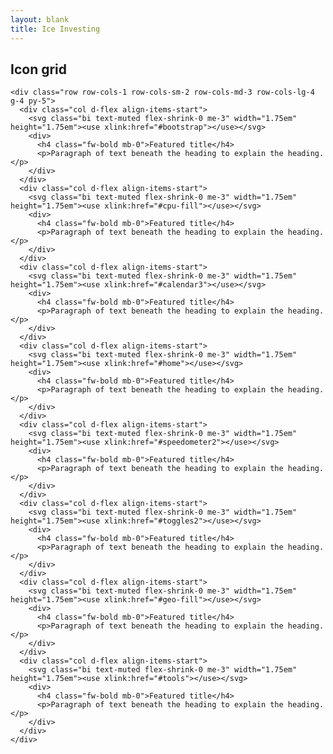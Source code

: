 ```yaml
---
layout: blank
title: Ice Investing
---
```


<link href="https://cdn.jsdelivr.net/npm/bootstrap@5.2.0/dist/css/bootstrap.min.css" rel="stylesheet" integrity="sha384-gH2yIJqKdNHPEq0n4Mqa/HGKIhSkIHeL5AyhkYV8i59U5AR6csBvApHHNl/vI1Bx" crossorigin="anonymous">

<script src="https://cdn.jsdelivr.net/npm/bootstrap@5.2.0/dist/js/bootstrap.bundle.min.js" integrity="sha384-A3rJD856KowSb7dwlZdYEkO39Gagi7vIsF0jrRAoQmDKKtQBHUuLZ9AsSv4jD4Xa" crossorigin="anonymous"></script>

<div class="container px-4 py-5" id="icon-grid">
    <h2 class="pb-2 border-bottom">Icon grid</h2>

    <div class="row row-cols-1 row-cols-sm-2 row-cols-md-3 row-cols-lg-4 g-4 py-5">
      <div class="col d-flex align-items-start">
        <svg class="bi text-muted flex-shrink-0 me-3" width="1.75em" height="1.75em"><use xlink:href="#bootstrap"></use></svg>
        <div>
          <h4 class="fw-bold mb-0">Featured title</h4>
          <p>Paragraph of text beneath the heading to explain the heading.</p>
        </div>
      </div>
      <div class="col d-flex align-items-start">
        <svg class="bi text-muted flex-shrink-0 me-3" width="1.75em" height="1.75em"><use xlink:href="#cpu-fill"></use></svg>
        <div>
          <h4 class="fw-bold mb-0">Featured title</h4>
          <p>Paragraph of text beneath the heading to explain the heading.</p>
        </div>
      </div>
      <div class="col d-flex align-items-start">
        <svg class="bi text-muted flex-shrink-0 me-3" width="1.75em" height="1.75em"><use xlink:href="#calendar3"></use></svg>
        <div>
          <h4 class="fw-bold mb-0">Featured title</h4>
          <p>Paragraph of text beneath the heading to explain the heading.</p>
        </div>
      </div>
      <div class="col d-flex align-items-start">
        <svg class="bi text-muted flex-shrink-0 me-3" width="1.75em" height="1.75em"><use xlink:href="#home"></use></svg>
        <div>
          <h4 class="fw-bold mb-0">Featured title</h4>
          <p>Paragraph of text beneath the heading to explain the heading.</p>
        </div>
      </div>
      <div class="col d-flex align-items-start">
        <svg class="bi text-muted flex-shrink-0 me-3" width="1.75em" height="1.75em"><use xlink:href="#speedometer2"></use></svg>
        <div>
          <h4 class="fw-bold mb-0">Featured title</h4>
          <p>Paragraph of text beneath the heading to explain the heading.</p>
        </div>
      </div>
      <div class="col d-flex align-items-start">
        <svg class="bi text-muted flex-shrink-0 me-3" width="1.75em" height="1.75em"><use xlink:href="#toggles2"></use></svg>
        <div>
          <h4 class="fw-bold mb-0">Featured title</h4>
          <p>Paragraph of text beneath the heading to explain the heading.</p>
        </div>
      </div>
      <div class="col d-flex align-items-start">
        <svg class="bi text-muted flex-shrink-0 me-3" width="1.75em" height="1.75em"><use xlink:href="#geo-fill"></use></svg>
        <div>
          <h4 class="fw-bold mb-0">Featured title</h4>
          <p>Paragraph of text beneath the heading to explain the heading.</p>
        </div>
      </div>
      <div class="col d-flex align-items-start">
        <svg class="bi text-muted flex-shrink-0 me-3" width="1.75em" height="1.75em"><use xlink:href="#tools"></use></svg>
        <div>
          <h4 class="fw-bold mb-0">Featured title</h4>
          <p>Paragraph of text beneath the heading to explain the heading.</p>
        </div>
      </div>
    </div>
  </div>
